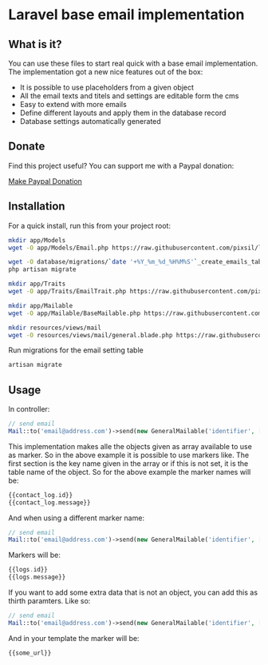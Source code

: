 # Laravel base email implementation


## What is it?

You can use these files to start real quick with a base email implementation. The implementation got a new nice features out of the box:

* It is possible to use placeholders from a given object
* All the email texts and titels and settings are editable form the cms
* Easy to extend with more emails
* Define different layouts and apply them in the database record
* Database settings automatically generated

## Donate

Find this project useful? You can support me with a Paypal donation:

[Make Paypal Donation](https://www.paypal.com/donate/?hosted_button_id=2XCS6R3CTC5BA)

## Installation

For a quick install, run this from your project root:
```bash
mkdir app/Models
wget -O app/Models/Email.php https://raw.githubusercontent.com/pixsil/laravel-base-email-implementation/main/Models/Email.php

wget -O database/migrations/`date '+%Y_%m_%d_%H%M%S'`_create_emails_table.php https://raw.githubusercontent.com/pixsil/laravel-base-email-implementation/main/Migrations/create_emails_table.php
php artisan migrate

mkdir app/Traits
wget -O app/Traits/EmailTrait.php https://raw.githubusercontent.com/pixsil/laravel-base-email-implementation/main/Traits/EmailTrait.php

mkdir app/Mailable
wget -O app/Mailable/BaseMailable.php https://raw.githubusercontent.com/pixsil/laravel-base-email-implementation/main/Mail/BaseMailable.php

mkdir resources/views/mail
wget -O resources/views/mail/general.blade.php https://raw.githubusercontent.com/pixsil/laravel-base-email-implementation/main/Views/general.blade.php
```

Run migrations for the email setting table
```bash
artisan migrate
```

## Usage

In controller:
```php
// send email
Mail::to('email@address.com')->send(new GeneralMailable('identifier', [$contact_log]));
```

This implementation makes alle the objects given as array available to use as marker. So in the above example it is possible to use markers like. The first section is the key name given in the array or if this is not set, it is the table name of the object. So for the above example the marker names will be:
```php
{{contact_log.id}}
{{contact_log.message}}
```

And when using a different marker name:

```php
// send email
Mail::to('email@address.com')->send(new GeneralMailable('identifier', ['logs' => $contact_log]));
```

Markers will be:

```php
{{logs.id}}
{{logs.message}}
```

If you want to add some extra data that is not an object, you can add this as thirth paramters. Like so:

```php
// send email
Mail::to('email@address.com')->send(new GeneralMailable('identifier', [$contact_log], ['some_url' => 'https://my-side.com']));
```

And in your template the marker will be:

```php
{{some_url}}
```
